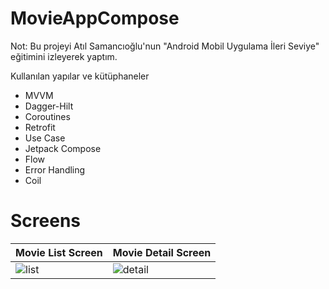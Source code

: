 # MovieAppCompose

Not: Bu projeyi Atıl Samancıoğlu'nun "Android Mobil Uygulama İleri Seviye" eğitimini izleyerek yaptım.

Kullanılan yapılar ve kütüphaneler
- MVVM
- Dagger-Hilt
- Coroutines
- Retrofit
- Use Case
- Jetpack Compose
- Flow
- Error Handling
- Coil

# Screens
| Movie List Screen              | Movie Detail Screen      |
| ------------------------- | ------------------------- |
| ![list](https://github.com/mendess12/MovieAppCompose/assets/76566952/93289d5a-d2fa-493d-b84b-399a7a4e6173) | ![detail](https://github.com/mendess12/MovieAppCompose/assets/76566952/40c01403-ce64-4fd6-a738-84b3e05d9f8d) |
